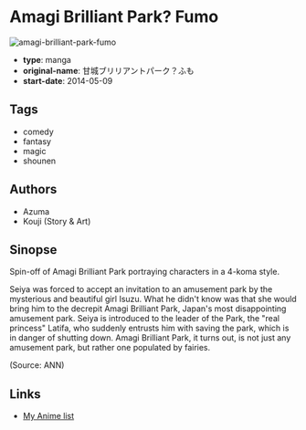 # Amagi Brilliant Park? Fumo

![amagi-brilliant-park-fumo](https://cdn.myanimelist.net/images/manga/3/171099.jpg)

-   **type**: manga
-   **original-name**: 甘城ブリリアントパーク？ふも
-   **start-date**: 2014-05-09

## Tags

-   comedy
-   fantasy
-   magic
-   shounen

## Authors

-   Azuma
-   Kouji (Story & Art)

## Sinopse

Spin-off of Amagi Brilliant Park portraying characters in a 4-koma style.

Seiya was forced to accept an invitation to an amusement park by the mysterious and beautiful girl Isuzu. What he didn't know was that she would bring him to the decrepit Amagi Brilliant Park, Japan's most disappointing amusement park. Seiya is introduced to the leader of the Park, the "real princess" Latifa, who suddenly entrusts him with saving the park, which is in danger of shutting down. Amagi Brilliant Park, it turns out, is not just any amusement park, but rather one populated by fairies.

(Source: ANN)

## Links

-   [My Anime list](https://myanimelist.net/manga/96014/Amagi_Brilliant_Park_Fumo)
